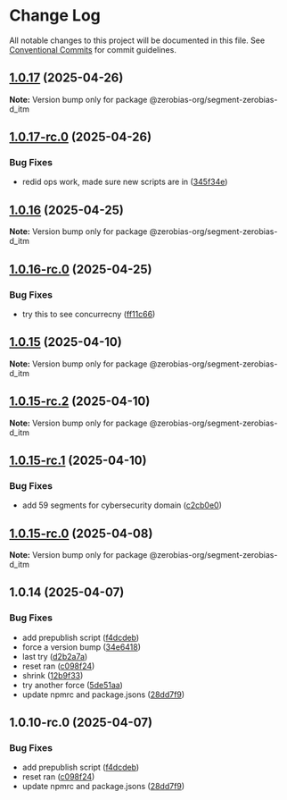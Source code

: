 # Change Log

All notable changes to this project will be documented in this file.
See [Conventional Commits](https://conventionalcommits.org) for commit guidelines.

## [1.0.17](https://github.com/zerobias-org/segment/compare/@zerobias-org/segment-zerobias-d_itm@1.0.17-rc.0...@zerobias-org/segment-zerobias-d_itm@1.0.17) (2025-04-26)

**Note:** Version bump only for package @zerobias-org/segment-zerobias-d_itm





## [1.0.17-rc.0](https://github.com/zerobias-org/segment/compare/@zerobias-org/segment-zerobias-d_itm@1.0.16...@zerobias-org/segment-zerobias-d_itm@1.0.17-rc.0) (2025-04-26)


### Bug Fixes

* redid ops work, made sure new scripts are in ([345f34e](https://github.com/zerobias-org/segment/commit/345f34ec926029dc141943b3e321676adb4a2888))





## [1.0.16](https://github.com/zerobias-org/segment/compare/@zerobias-org/segment-zerobias-d_itm@1.0.16-rc.0...@zerobias-org/segment-zerobias-d_itm@1.0.16) (2025-04-25)

**Note:** Version bump only for package @zerobias-org/segment-zerobias-d_itm





## [1.0.16-rc.0](https://github.com/zerobias-org/segment/compare/@zerobias-org/segment-zerobias-d_itm@1.0.15...@zerobias-org/segment-zerobias-d_itm@1.0.16-rc.0) (2025-04-25)


### Bug Fixes

* try this to see concurrecny ([ff11c66](https://github.com/zerobias-org/segment/commit/ff11c66d67cb9f185098fd640d4139178d29ae22))





## [1.0.15](https://github.com/zerobias-org/segment/compare/@zerobias-org/segment-zerobias-d_itm@1.0.15-rc.2...@zerobias-org/segment-zerobias-d_itm@1.0.15) (2025-04-10)

**Note:** Version bump only for package @zerobias-org/segment-zerobias-d_itm





## [1.0.15-rc.2](https://github.com/zerobias-org/segment/compare/@zerobias-org/segment-zerobias-d_itm@1.0.15-rc.1...@zerobias-org/segment-zerobias-d_itm@1.0.15-rc.2) (2025-04-10)

**Note:** Version bump only for package @zerobias-org/segment-zerobias-d_itm





## [1.0.15-rc.1](https://github.com/zerobias-org/segment/compare/@zerobias-org/segment-zerobias-d_itm@1.0.15-rc.0...@zerobias-org/segment-zerobias-d_itm@1.0.15-rc.1) (2025-04-10)


### Bug Fixes

* add 59 segments for cybersecurity domain ([c2cb0e0](https://github.com/zerobias-org/segment/commit/c2cb0e0c1f1eabb51d7f5a6ae6db98c1516fcdbe))





## [1.0.15-rc.0](https://github.com/zerobias-org/segment/compare/@zerobias-org/segment-zerobias-d_itm@1.0.14...@zerobias-org/segment-zerobias-d_itm@1.0.15-rc.0) (2025-04-08)

**Note:** Version bump only for package @zerobias-org/segment-zerobias-d_itm





## 1.0.14 (2025-04-07)


### Bug Fixes

* add prepublish  script ([f4dcdeb](https://github.com/zerobias-org/segment/commit/f4dcdebd8680d01e015ebc89587a9f70d641afe4))
* force a version bump ([34e6418](https://github.com/zerobias-org/segment/commit/34e6418d078a9f5caf40c511a89dcf0bdb606dc7))
* last try ([d2b2a7a](https://github.com/zerobias-org/segment/commit/d2b2a7afeca45e2d7ca0beaa1e1bed46a09a82c4))
* reset ran ([c098f24](https://github.com/zerobias-org/segment/commit/c098f240eaf5c840d8c595e05e0ad4eee510fe71))
* shrink ([12b9f33](https://github.com/zerobias-org/segment/commit/12b9f3366b3d0b69018a20f5b5f01d86ad87753f))
* try another force ([5de51aa](https://github.com/zerobias-org/segment/commit/5de51aa6220d857f3e235e2a0c7557b40ee8e5e3))
* update npmrc and package.jsons ([28dd7f9](https://github.com/zerobias-org/segment/commit/28dd7f9ea06676c82b88aabf586f5bb6b974bf3b))





## 1.0.10-rc.0 (2025-04-07)


### Bug Fixes

* add prepublish  script ([f4dcdeb](https://github.com/zerobias-org/segment/commit/f4dcdebd8680d01e015ebc89587a9f70d641afe4))
* reset ran ([c098f24](https://github.com/zerobias-org/segment/commit/c098f240eaf5c840d8c595e05e0ad4eee510fe71))
* update npmrc and package.jsons ([28dd7f9](https://github.com/zerobias-org/segment/commit/28dd7f9ea06676c82b88aabf586f5bb6b974bf3b))
